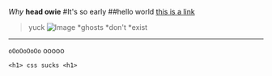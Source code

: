 *Why*
**head owie**
#It's so early
##hello world
[this is a link](https://www.google.com)
>yuck
![Image](https://upload.wikimedia.org/wikipedia/commons/9/9a/Gull_portrait_ca_usa.jpg)
*ghosts
*don't
*exist
---
`oOoOoOoOo` ooooo
```
<h1> css sucks <h1>
```
